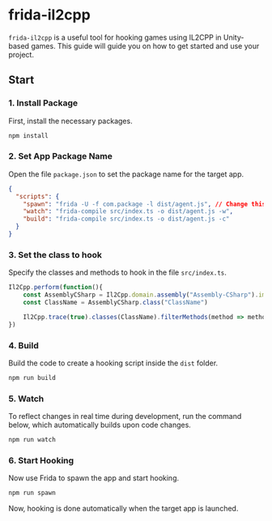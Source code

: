 # frida-il2cpp

`frida-il2cpp` is a useful tool for hooking games using IL2CPP in Unity-based games. This guide will guide you on how to get started and use your project.

## Start

### 1. Install Package

First, install the necessary packages.

```bash
npm install
```



### 2. Set App Package Name

Open the file `package.json` to set the package name for the target app.

```json
{
  "scripts": {
    "spawn": "frida -U -f com.package -l dist/agent.js", // Change this to the package name of the target app
    "watch": "frida-compile src/index.ts -o dist/agent.js -w",
    "build": "frida-compile src/index.ts -o dist/agent.js -c"
  }
}
```



### 3. Set the class to hook

Specify the classes and methods to hook in the file `src/index.ts`.

```javascript
Il2Cpp.perform(function(){
    const AssemblyCSharp = Il2Cpp.domain.assembly("Assembly-CSharp").image
    const ClassName = AssemblyCSharp.class("ClassName")

    Il2Cpp.trace(true).classes(ClassName).filterMethods(method => method.name.toLowerCase().includes("Function Name")).and().attach()
})
```

### 4. Build

Build the code to create a hooking script inside the `dist` folder.

```bash
npm run build
```

### 5. Watch

To reflect changes in real time during development, run the command below, which automatically builds upon code changes.

```bash
npm run watch
```

### 6. Start Hooking

Now use Frida to spawn the app and start hooking.

```bash
npm run spawn
```

Now, hooking is done automatically when the target app is launched.
